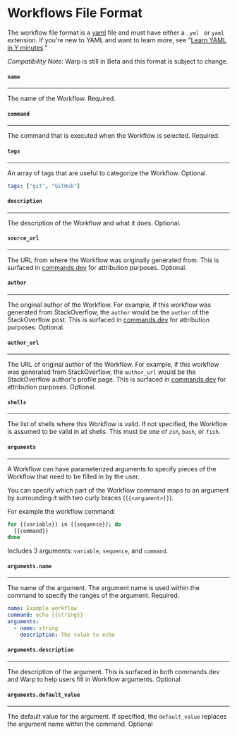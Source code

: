 # Workflows File Format

The workflow file format is a [yaml](https://yaml.org/) file and must have either a `.yml ` or `yaml` extension. If you're new to YAML and want to learn more, see "[Learn YAML in Y minutes](https://learnxinyminutes.com/docs/yaml/)."


_Compatibility Note_: Warp is still in Beta and this format is subject to change.

####  `name`
---
The name of the Workflow. Required.

#### `command`
----
The command that is executed when the Workflow is selected. Required.

#### `tags`
----
An array of tags that are useful to categorize the Workflow. Optional.

```yaml
tags: ["git", "GitHub"]
```

#### `description`
----
The description of the Workflow and what it does. Optional.

#### `source_url`
----
The URL from where the Workflow was originally generated from. This is surfaced in [commands.dev](https://www.commands.dev/) for attribution purposes. Optional.


#### `author`
----
The original author of the Workflow. For example, if this workflow was generated from StackOverflow, the `author` would be the `author` of the StackOverflow post. This is surfaced in [commands.dev](https://www.commands.dev/) for attribution purposes. Optional.

#### `author_url`
----
The URL of original author of the Workflow. For example, if this workflow was generated from StackOverflow, the `author_url` would be the StackOverflow author's profile page. This is surfaced in [commands.dev](https://www.commands.dev/) for attribution purposes. Optional.

#### `shells`
----
The list of shells where this Workflow is valid. If not specified, the Workflow is assumed to be valid in all shells. This must be one of `zsh`, `bash`, or  `fish`.


#### `arguments`
----
A Workflow can have parameterized arguments to specify pieces of the Workflow that need to be filled in by the user.

You can specify which part of the Workflow command maps to an argument by surrounding it with two curly braces (`{{<argument>}}`).

For example the workflow command:
```bash
for {{variable}} in {{sequence}}; do
  {{command}}
done
```
Includes 3 arguments: `variable`, `sequence`, and `command`.

#### `arguments.name` 
-----
The name of the argument. The argument name is used within the command to specify the ranges of the argument. Required.

```yaml
name: Example workflow
command: echo {{string}}
arguments:
  - name: string
    description: The value to echo
```

#### `arguments.description` 
-----
The description of the argument. This is surfaced in both commands.dev and Warp to help users fill in Workflow arguments. Optional

#### `arguments.default_value`
-----
The default value for the argument. If specified, the `default_value` replaces the argument name within the command. Optional
